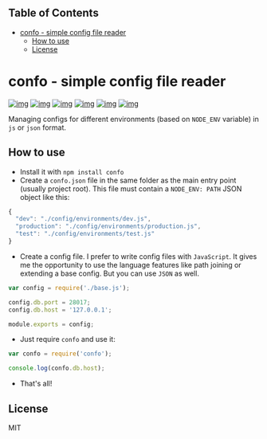 <div id="table-of-contents">
<h2>Table of Contents</h2>
<div id="text-table-of-contents">
<ul>
<li><a href="#sec-1">confo - simple config file reader</a>
<ul>
<li><a href="#sec-1-1">How to use</a></li>
<li><a href="#sec-1-2">License</a></li>
</ul>
</li>
</ul>
</div>
</div>

# confo - simple config file reader<a id="sec-1" name="sec-1"></a>

[![img](http://img.shields.io/npm/v/confo.svg)](https://www.npmjs.com/package/confo)
[![img](http://img.shields.io/npm/l/confo.svg)](https://www.npmjs.com/package/confo)
[![img](http://img.shields.io/github/stars/evilrobts/confo.svg)](https://www.npmjs.com/package/confo)
[![img](http://img.shields.io/npm/dm/confo.svg)](https://www.npmjs.com/package/confo)
[![img](http://img.shields.io/travis/evilrobts/confo.svg)](https://img.shields.io/travis/joyent/node.svg)
[![img](http://img.shields.io/coveralls/evilrobts/confo.svg)](https://img.shields.io/coveralls/jekyll/jekyll.svg)

Managing configs for different environments (based on `NODE_ENV` variable) in `js` or `json` format.

## How to use<a id="sec-1-1" name="sec-1-1"></a>

-   Install it with `npm install confo`
-   Create a `confo.json` file in the same folder as the main entry point (usually project root). This file must contain a `NODE_ENV: PATH` JSON object like this:

  ```javascript
  {
    "dev": "./config/environments/dev.js",
    "production": "./config/environments/production.js",
    "test": "./config/environments/test.js"
  }
  ```
-   Create a config file. I prefer to write config files with `JavaScript`. It gives me the opportunity to use the language features like path joining or extending a base config. But you can use `JSON` as well.

  ```javascript
  var config = require('./base.js');

  config.db.port = 28017;
  config.db.host = '127.0.0.1';

  module.exports = config;
  ```
-   Just require `confo` and use it:

  ```javascript
  var confo = require('confo');

  console.log(confo.db.host);
  ```

-   That's all!

## License<a id="sec-1-2" name="sec-1-2"></a>

MIT
